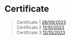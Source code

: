 # Certificate

>  Certificate 1 [28/09/2023](https://certifications.flowgear.net/users/certificates/JAU5-LYHO-GOVI-DTH2/landing?noredir)<br>
>  Certificate 2 [11/10/2023](https://certifications.flowgear.net/users/certificates/45TT-23X4-89B2-P4NF/landing?noredir)<br>
>  Certificate 3 [12/10/2023](https://certifications.flowgear.net/users/certificates/UD5N-1VJX-SWXS-T4B9/landing?noredir)<br>
